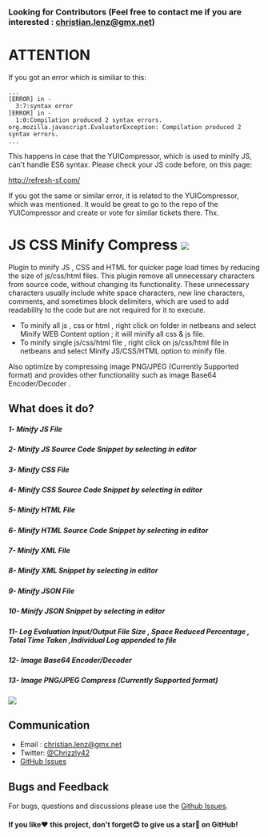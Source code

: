 ### Looking for Contributors (Feel free to contact me if you are interested : christian.lenz@gmx.net)

# ATTENTION
If you got an error which is similiar to this:

```
...
[ERROR] in -
  3:7:syntax error
[ERROR] in -
  1:0:Compilation produced 2 syntax errors.
org.mozilla.javascript.EvaluatorException: Compilation produced 2 syntax errors.
...
```

This happens in case that the YUICompressor, which is used to minify JS, can't handle ES6 syntax. Please check your JS code before, on this page:

http://refresh-sf.com/

If you got the same or similar error, it is related to the YUICompressor, which was mentioned.
It would be great to go to the repo of the YUICompressor and create or vote for similar tickets there.
Thx.

# JS CSS Minify Compress [![][license img]][license]

Plugin to minify JS , CSS and HTML for quicker page load times by reducing the size of js/css/html files.
This plugin remove all unnecessary characters from source code, without changing its functionality. These unnecessary characters usually include white space characters, new line characters, comments, and sometimes block delimiters, which are used to add readability to the code but are not required for it to execute.

- To minify all js , css or html , right click on folder in netbeans and select Minify WEB Content option ; it will minify all css & js file.
- To minify single js/css/html file , right click on js/css/html file in netbeans and select Minify JS/CSS/HTML option to minify file.

Also optimize by compressing image PNG/JPEG (Currently Supported format) and provides other functionality such as image Base64 Encoder/Decoder .

## What does it do?

##### 1- Minify JS File
##### 2- Minify JS Source Code Snippet by selecting in editor
##### 3- Minify CSS File
##### 4- Minify CSS Source Code Snippet by selecting in editor
##### 5- Minify HTML File
##### 6- Minify HTML Source Code Snippet by selecting in editor
##### 7- Minify XML File
##### 8- Minify XML Snippet by selecting in editor
##### 9- Minify JSON File
##### 10- Minify JSON Snippet by selecting in editor
##### 11- Log Evaluation Input/Output File Size , Space Reduced Percentage , Total Time Taken ,Individual Log appended to file 
##### 12- Image Base64 Encoder/Decoder
##### 13- Image PNG/JPEG Compress (Currently Supported format)


<img src="http://plugins.netbeans.org/data/images/1385563254_Final.png">

## Communication

- Email : [christian.lenz@gmx.net](mailto:christian.lenz@gmx.net)
- Twitter: [@Chrizzly42](https://twitter.com/Chrizzly42)
- [GitHub Issues](https://github.com/Chris2011/js-css-minify-compress/issues)


## Bugs and Feedback

For bugs, questions and discussions please use the [Github Issues](https://github.com/Chris2011/js-css-minify-compress/issues).


#### If you like:heart: this project, don't forget:blush: to give us a star:star2: on GitHub!

[license]:LICENSE
[license img]:https://img.shields.io/badge/License-Apache%202-blue.svg
